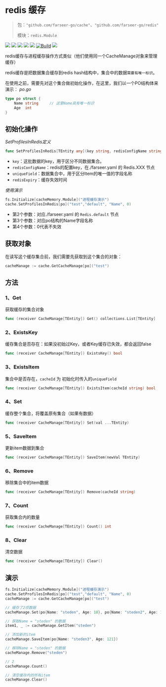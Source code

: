 # redis 缓存
> 包：`"github.com/farseer-go/cache"`、`"github.com/farseer-go/redis"`
>
> 模块：`redis.Module`

![](https://img.shields.io/github/stars/farseer-go?style=social)
![](https://img.shields.io/github/license/farseer-go/redis)
![](https://img.shields.io/github/go-mod/go-version/farseer-go/redis)
![](https://img.shields.io/github/v/release/farseer-go/redis)
![](https://img.shields.io/github/languages/code-size/farseer-go/redis)
[![Build](https://github.com/farseer-go/redis/actions/workflows/build.yml/badge.svg)](https://github.com/farseer-go/redis/actions/workflows/build.yml)
![](https://goreportcard.com/badge/github.com/farseer-go/redis)

redis缓存与进程缓存操作方式类似（他们使用同一个CacheManage对象来管理缓存）

redis缓存是把数据集合缓存到redis hash结构中，集合中的数据`需要有唯一标识`。

在使用之前，需要先对这个集合做初始化操作，在这里，我们以一个PO结构体来演示：
_po.go_
```go
type po struct {
	Name string     // 这里Name具有唯一标识
	Age  int
}
```

## 初始化操作
_SetProfilesInRedis定义_
```go
func SetProfilesInRedis[TEntity any](key string, redisConfigName string, uniqueField string, redisExpiry time.Duration)
```
- `key`：这批数据的key，用于区分不同数据集合。
- `redisConfigName`：redis的配置key，在./farseer.yaml 的 Redis.XXX 节点
- `uniqueField`：数据集合中，用于区分Item的唯一值的字段名称
- `redisExpiry`：缓存失效时间

_使用演示_
```go
fs.Initialize[cacheMemory.Module]("进程缓存演示")
cache.SetProfilesInRedis[po]("test","default", "Name", 0)
```
- 第2个参数：对应./farseer.yaml 的 `Redis.default` 节点
- 第3个参数：对应po结构的Name字段名称
- 第4个参数：0代表不失效

## 获取对象
在读写这个缓存集合前，我们需要先获取到这个集合的对象：
```go
cacheManage := cache.GetCacheManage[po]("test")
```

## 方法
### 1、Get
获取缓存的集合对象
```go
func (receiver CacheManage[TEntity]) Get() collections.List[TEntity]
```
### 2、ExistsKey
缓存集合是否存在：如果没初始过Key，或者Key缓存已失效，都会返回false
```go
func (receiver CacheManage[TEntity]) ExistsKey() bool
```
### 3、ExistsItem
集合中是否存在，`cacheId` 为 初始化时传入的`uniqueField`
```go
func (receiver CacheManage[TEntity]) ExistsItem(cacheId string) bool
```
### 4、Set
缓存整个集合，将覆盖原有集合（如果有数据）
```go
func (receiver CacheManage[TEntity]) Set(val ...TEntity)
```
### 5、SaveItem
更新item数据到集合
```go
func (receiver CacheManage[TEntity]) SaveItem(newVal TEntity)
```
### 6、Remove
移除集合中的item数据
```go
func (receiver CacheManage[TEntity]) Remove(cacheId string) 
```
### 7、Count
获取集合内的数量
```go
func (receiver CacheManage[TEntity]) Count() int 
```
### 8、Clear
清空数据
```go
func (receiver CacheManage[TEntity]) Clear()
```

## 演示
```go
fs.Initialize[cacheMemory.Module]("进程缓存演示")
cache.SetProfilesInRedis[po]("test","default", "Name", 0)
cacheManage := cache.GetCacheManage[po]("test")

// 缓存了2项数据
cacheManage.Set(po{Name: "steden", Age: 18}, po{Name: "steden2", Age: 19})

// 获取Name = "steden" 的数据
item1, _ := cacheManage.GetItem("steden")

// 添加新的item
cacheManage.SaveItem(po{Name: "steden3", Age: 121})

// 移除Name = "steden" 的数据
cacheManage.Remove("steden")

// 2
cacheManage.Count()

// 清空缓存内的所有item
cacheManage.Clear()                         
```